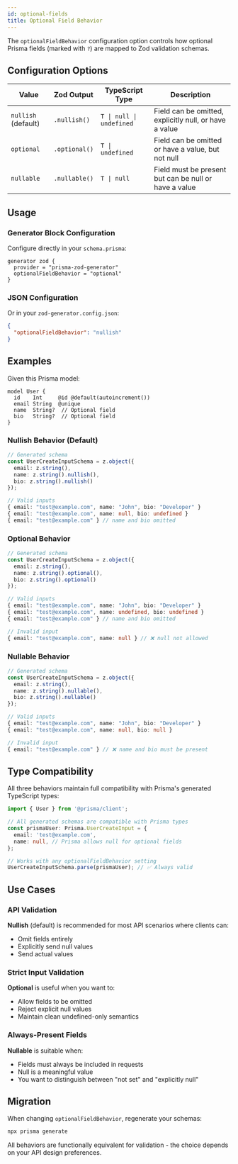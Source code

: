 ```yaml
---
id: optional-fields
title: Optional Field Behavior
---
```


The `optionalFieldBehavior` configuration option controls how optional Prisma fields (marked with `?`) are mapped to Zod validation schemas.

## Configuration Options

| Value               | Zod Output    | TypeScript Type          | Description                                            |
| ------------------- | ------------- | ------------------------ | ------------------------------------------------------ |
| `nullish` (default) | `.nullish()`  | `T \| null \| undefined` | Field can be omitted, explicitly null, or have a value |
| `optional`          | `.optional()` | `T \| undefined`         | Field can be omitted or have a value, but not null     |
| `nullable`          | `.nullable()` | `T \| null`              | Field must be present but can be null or have a value  |

## Usage

### Generator Block Configuration

Configure directly in your `schema.prisma`:

```prisma
generator zod {
  provider = "prisma-zod-generator"
  optionalFieldBehavior = "optional"
}
```

### JSON Configuration

Or in your `zod-generator.config.json`:

```json
{
  "optionalFieldBehavior": "nullish"
}
```

## Examples

Given this Prisma model:

```prisma
model User {
  id    Int     @id @default(autoincrement())
  email String  @unique
  name  String?  // Optional field
  bio   String?  // Optional field
}
```

### Nullish Behavior (Default)

```typescript
// Generated schema
const UserCreateInputSchema = z.object({
  email: z.string(),
  name: z.string().nullish(),
  bio: z.string().nullish()
});

// Valid inputs
{ email: "test@example.com", name: "John", bio: "Developer" }
{ email: "test@example.com", name: null, bio: undefined }
{ email: "test@example.com" } // name and bio omitted
```

### Optional Behavior

```typescript
// Generated schema
const UserCreateInputSchema = z.object({
  email: z.string(),
  name: z.string().optional(),
  bio: z.string().optional()
});

// Valid inputs
{ email: "test@example.com", name: "John", bio: "Developer" }
{ email: "test@example.com", name: undefined, bio: undefined }
{ email: "test@example.com" } // name and bio omitted

// Invalid input
{ email: "test@example.com", name: null } // ❌ null not allowed
```

### Nullable Behavior

```typescript
// Generated schema
const UserCreateInputSchema = z.object({
  email: z.string(),
  name: z.string().nullable(),
  bio: z.string().nullable()
});

// Valid inputs
{ email: "test@example.com", name: "John", bio: "Developer" }
{ email: "test@example.com", name: null, bio: null }

// Invalid input
{ email: "test@example.com" } // ❌ name and bio must be present
```

## Type Compatibility

All three behaviors maintain full compatibility with Prisma's generated TypeScript types:

```typescript
import { User } from '@prisma/client';

// All generated schemas are compatible with Prisma types
const prismaUser: Prisma.UserCreateInput = {
  email: 'test@example.com',
  name: null, // Prisma allows null for optional fields
};

// Works with any optionalFieldBehavior setting
UserCreateInputSchema.parse(prismaUser); // ✅ Always valid
```

## Use Cases

### API Validation

**Nullish** (default) is recommended for most API scenarios where clients can:

- Omit fields entirely
- Explicitly send null values
- Send actual values

### Strict Input Validation

**Optional** is useful when you want to:

- Allow fields to be omitted
- Reject explicit null values
- Maintain clean undefined-only semantics

### Always-Present Fields

**Nullable** is suitable when:

- Fields must always be included in requests
- Null is a meaningful value
- You want to distinguish between "not set" and "explicitly null"

## Migration

When changing `optionalFieldBehavior`, regenerate your schemas:

```bash
npx prisma generate
```

All behaviors are functionally equivalent for validation - the choice depends on your API design preferences.
